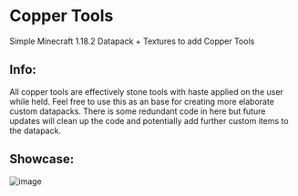 # Copper Tools
Simple Minecraft 1.18.2 Datapack + Textures to add Copper Tools

## Info:
All copper tools are effectively stone tools with haste applied on the user while held. Feel free to use this as an base for creating more elaborate custom datapacks.
There is some redundant code in here but future updates will clean up the code and potentially add further custom items to the datapack.

## Showcase:
![image](https://user-images.githubusercontent.com/31860133/167211865-efd12a2c-b903-4767-be36-bd4a1c030259.png)

